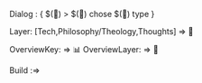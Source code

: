 Dialog : {
$(🎫) > $(🧾) 
chose $(🧾) type 
}

Layer: [Tech,Philosophy/Theology,Thoughts] => 📑


OverviewKey: => 📊
OverviewLayer: => 🧾

Build :=>
